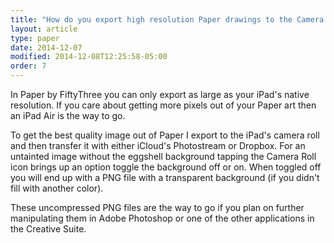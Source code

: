 ```yaml
---
title: "How do you export high resolution Paper drawings to the Camera Roll?"
layout: article
type: paper
date: 2014-12-07
modified: 2014-12-08T12:25:58-05:00
order: 7
---
```


In Paper by FiftyThree you can only export as large as your iPad's native resolution. If you care about getting more pixels out of your Paper art then an iPad Air is the way to go.

To get the best quality image out of Paper I export to the iPad's camera roll and then transfer it with either iCloud's Photostream or Dropbox. For an untainted image without the eggshell background tapping the Camera Roll icon brings up an option toggle the background off or on. When toggled off you will end up with a PNG file with a transparent background (if you didn't fill with another color).

These uncompressed PNG files are the way to go if you plan on further manipulating them in Adobe Photoshop or one of the other applications in the Creative Suite.